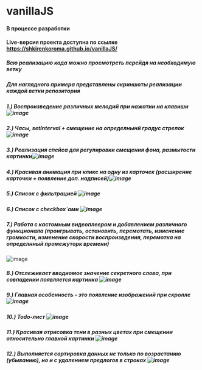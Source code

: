 # vanillaJS
#### В процессе разработки
#### Live-версия проекта доступна по ссылке https://shkirenkoroma.github.io/vanillaJS/
##### Всю реализацию кода можно просмотреть перейдя на необходимую ветку
##### Для наглядного примера представлены скриншоты реализации каждой ветки репозитория
##### 1.) Воспроизведение различных мелодий при нажатии на клавиши![image](https://user-images.githubusercontent.com/61347452/233421998-5f89f857-6469-439f-8498-9a5eed51f01f.png)
##### 2.) Часы, setInterval + смещение на определнынй градус стрелок![image](https://user-images.githubusercontent.com/61347452/233424636-571bc5cb-7fbe-4ef7-a8d7-f993068b4446.png)
##### 3.) Реализация спейса для регулировки смещения фона, размытости картинки![image](https://user-images.githubusercontent.com/61347452/233745423-5e7a7038-5e7f-46d2-a841-12d1c4adc35e.png)
##### 4.) Красивая анимация при клике на одну из карточек (расширение карточки + появление доп. надписей)![image](https://user-images.githubusercontent.com/61347452/234125911-018de41d-19dd-4db5-83db-513cdce3616e.png)
##### 5.) Список с фильтрацией ![image](https://github.com/Shkirenkoroma/vanillaJS/assets/61347452/fc1967b4-6cd8-4dbf-9098-65b4ffe400dd)
##### 6.) Список с checkbox`ами ![image](https://user-images.githubusercontent.com/61347452/236336480-6ca52486-f0e6-46d0-b1c1-8594ff395a0c.png)
##### 7.) Работа с кастомным видеоплеером и добавлением различного функционала (проигрывать, остановить, перемотать, изменение громкости, изменение скорости воспроизвдения, перемотка на определнный промежуторк времени)
![image](https://user-images.githubusercontent.com/61347452/236621747-4f812554-e9d7-42d4-9ac4-e0414723c41f.png)
##### 8.) Отслеживает вводиомое значение секретного слова, при совпадении появляется картинка ![image](https://user-images.githubusercontent.com/61347452/236640255-c16627ff-02c0-4039-b9f0-707881406ab8.png)
##### 9.) Главная особенность - это появление изображений при скролле ![image](https://user-images.githubusercontent.com/61347452/236640922-4df0e677-2b58-4204-b018-0e1d93f815fa.png)
##### 10.) Todo-лист ![image](https://github.com/Shkirenkoroma/vanillaJS/assets/61347452/24cd3088-2043-47f8-8023-9821dd5637e8)
##### 11.) Красивая отрисовка тени в разных цветах при смещении относительно главной картинки ![image](https://github.com/Shkirenkoroma/vanillaJS/assets/61347452/dd18e8ba-47f0-487f-91d4-7eab2c57eafc)
##### 12.) Выполняется сортировка данных не только по возрастанию (убыванию), но и с удалением предлогов в строках ![image](https://github.com/Shkirenkoroma/vanillaJS/assets/61347452/fb646789-1f57-4cea-8c57-2ecc6deef675)
  
